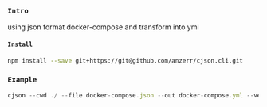 
### `Intro`
using json format docker-compose and transform into yml

#### `Install`
``` bash
npm install --save git+https://git@github.com/anzerr/cjson.cli.git
```

### `Example`
``` javascript
cjson --cwd ./ --file docker-compose.json --out docker-compose.yml --verbose
```
